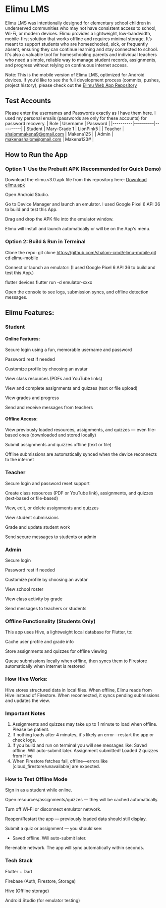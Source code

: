 # Elimu LMS

Elimu LMS was intentionally designed for elementary school children in underserved communities who may not have consistent access to school, Wi-Fi, or modern devices. Elimu provides a lightweight, low-bandwidth, mobile-first solution that works offline and requires minimal storage. It’s meant to support students who are homeschooled, sick, or frequently absent, ensuring they can continue learning and stay connected to school. It's also a valuable tool for homeschooling parents and individual teachers who need a simple, reliable way to manage student records, assignments, and progress without relying on continuous internet access.

Note: This is the mobile version of Elimu LMS, optimized for Android devices. If you’d like to see the full development process (commits, pushes, project history), please check out the [Elimu Web App Repository](https://github.com/Shalom-cmd/Capstone)

## Test Accounts
Please enter the usernames and Passwords exactly as I have them here. I used my personal emails (passwords are only for these accounts) for password recovery.
| Role     | Username | Password |
|----------|----------|----------|
| Student  | Mary-Grade 1  | LionPink5  |
| Teacher   | shalommakena9@gmail.com    | Makena125     |
| Admin | makenashalom@gmail.com | Makena123# |

## How to Run the App
### Option 1: Use the Prebuilt APK (Recommended for Quick Demo)

Download the elimu.v3.0.apk file from this repository here: 
[Download elimu.apk](https://drive.google.com/drive/folders/17aYVBfMJiv_1ZL4bqy1rDeTwUGrhr-eg?usp=sharing)

Open Android Studio.

Go to Device Manager and launch an emulator. I used Google Pixel 6 API 36 to build and test this App.

Drag and drop the APK file into the emulator window.

Elimu will install and launch automatically or will be on the App's menu.

### Option 2: Build & Run in Terminal

Clone the repo:
git clone https://github.com/shalom-cmd/elimu-mobile.git
cd elimu-mobile

Connect or launch an emulator:
(I used Google Pixel 6 API 36 to build and test this App.)

flutter devices
flutter run -d emulator-xxxx

Open the console to see logs, submission syncs, and offline detection messages.

## Elimu Features:

### Student

#### Online Features:

Secure login using a fun, memorable username and password

Password rest if needed

Customize profile by choosing an avatar

View class resources (PDFs and YouTube links)

View and complete assignments and quizzes (text or file upload)

View grades and progress

Send and receive messages from teachers

#### Offline Access:

View previously loaded resources, assignments, and quizzes — even file-based ones (downloaded and stored locally)

Submit assignments and quizzes offline (text or file)

Offline submissions are automatically synced when the device reconnects to the internet

### Teacher
Secure login and password reset support

Create class resources (PDF or YouTube link), assignments, and quizzes (text-based or file-based)

View, edit, or delete assignments and quizzes

View student submissions

Grade and update student work

Send secure messages to students or admin

### Admin
Secure login 

Password rest if needed

Customize profile by choosing an avatar

View school roster

View class activity by grade

Send messages to teachers or students

### Offline Functionality (Students Only)

This app uses Hive, a lightweight local database for Flutter, to:

Cache user profile and grade info

Store assignments and quizzes for offline viewing

Queue submissions locally when offline, then syncs them to Firestore automatically when internet is restored

### How Hive Works:

Hive stores structured data in local files. When offline, Elimu reads from Hive instead of Firestore. When reconnected, it syncs pending submissions and updates the view.

### Important Notes

1. Assignments and quizzes may take up to 1 minute to load when offline. Please be patient.
2. If nothing loads after 4 minutes, it's likely an error—restart the app or check logs.
3. If you build and run on terminal you will see messages like:
    Saved offline. Will auto-submit later.
    Assignment submitted!
    Loaded 2 quizzes from Hive
4. When Firestore fetches fail, offline—errors like [cloud_firestore/unavailable] are expected.

### How to Test Offline Mode

  Sign in as a student while online.
  
  Open resources/assignments/quizzes — they will be cached automatically.
  
  Turn off Wi-Fi or disconnect emulator network.
  
  Reopen/Restart the app — previously loaded data should still display.
  
  Submit a quiz or assignment — you should see:
  
  - Saved offline. Will auto-submit later.
  
  Re-enable network. The app will sync automatically within seconds.

### Tech Stack

  Flutter + Dart
  
  Firebase (Auth, Firestore, Storage)
  
  Hive (Offline storage)
  
  Android Studio (for emulator testing)

